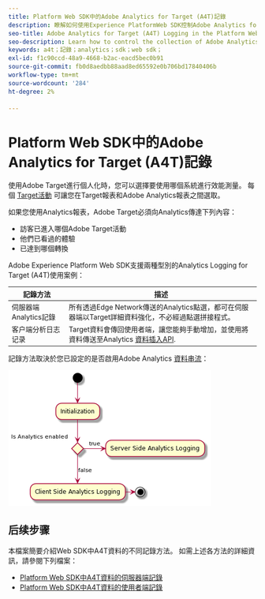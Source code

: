 ```yaml
---
title: Platform Web SDK中的Adobe Analytics for Target (A4T)記錄
description: 瞭解如何使用Experience PlatformWeb SDK控制Adobe Analytics for Target (A4T)資料的收集。
seo-title: Adobe Analytics for Target (A4T) Logging in the Platform Web SDK
seo-description: Learn how to control the collection of Adobe Analytics for Target (A4T) data using the Experience Platform Web SDK.
keywords: a4t；記錄；analytics；sdk；web sdk；
exl-id: f1c90ccd-48a9-4668-b2ac-eacd5bec0b91
source-git-commit: fb0d8aedbb88aad8ed65592e0b706bd17840406b
workflow-type: tm+mt
source-wordcount: '284'
ht-degree: 2%

---
```


# Platform Web SDK中的Adobe Analytics for Target (A4T)記錄

使用Adobe Target進行個人化時，您可以選擇要使用哪個系統進行效能測量。 每個 [Target活動](https://experienceleague.adobe.com/docs/target/using/activities/target-activities-guide.html) 可讓您在Target報表和Adobe Analytics報表之間選取。

如果您使用Analytics報表，Adobe Target必須向Analytics傳達下列內容：

* 訪客已進入哪個Adobe Target活動
* 他們已看過的體驗
* 已達到哪個轉換

Adobe Experience Platform Web SDK支援兩種型別的Analytics Logging for Target (A4T)使用案例：

| 記錄方法 | 描述 |
| --- | --- |
| 伺服器端Analytics記錄 | 所有透過Edge Network傳送的Analytics點選，都可在伺服器端以Target詳細資料強化，不必經過點選拼接程式。 |
| 客户端分析日志记录 | Target資料會傳回使用者端，讓您能夠手動增加，並使用將資料傳送至Analytics [資料插入API](https://experienceleague.adobe.com/docs/analytics/import/c-data-insertion-api.html). |

記錄方法取決於您已設定的是否啟用Adobe Analytics [資料串流](../../../datastreams/overview.md)：

![記錄方法決定流程](../assets/analytics-logging.png)

## 后续步骤

本檔案簡要介紹Web SDK中A4T資料的不同記錄方法。 如需上述各方法的詳細資訊，請參閱下列檔案：

* [Platform Web SDK中A4T資料的伺服器端記錄](./server-side.md)
* [Platform Web SDK中A4T資料的使用者端記錄](./client-side.md)
